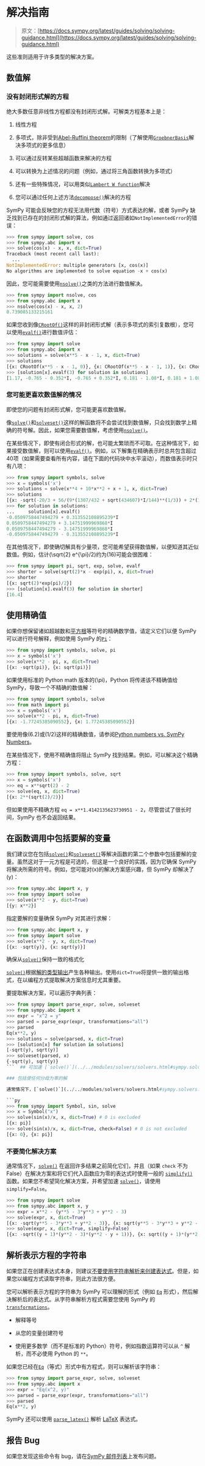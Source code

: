 # 解决指南

> 原文：[https://docs.sympy.org/latest/guides/solving/solving-guidance.html](https://docs.sympy.org/latest/guides/solving/solving-guidance.html)

这些准则适用于许多类型的解决方案。

## 数值解

### 没有封闭形式解的方程

绝大多数任意非线性方程都没有封闭形式解。可解类方程基本上是：

1.  线性方程

1.  多项式，除非受到[Abel-Ruffini theorem](https://en.wikipedia.org/wiki/Abel%E2%80%93Ruffini_theorem)的限制（了解使用[`GroebnerBasis`](../../modules/polys/reference.html#sympy.polys.polytools.GroebnerBasis "sympy.polys.polytools.GroebnerBasis")解决多项式的更多信息）

1.  可以通过反转某些超越函数来解决的方程

1.  可以转换为上述情况的问题（例如，通过将三角函数转换为多项式）

1.  还有一些特殊情况，可以用类似[`Lambert W function`](../../modules/functions/elementary.html#sympy.functions.elementary.exponential.LambertW "sympy.functions.elementary.exponential.LambertW")解决

1.  您可以通过任何上述方法[`decompose()`](../../modules/polys/reference.html#sympy.polys.polytools.decompose "sympy.polys.polytools.decompose")解决的方程

SymPy 可能会反映您的方程无法用代数（符号）方式表达的解，或者 SymPy 缺乏找到已存在的封闭形式解的算法，例如通过返回诸如`NotImplementedError`的错误：

```py
>>> from sympy import solve, cos
>>> from sympy.abc import x
>>> solve(cos(x) - x, x, dict=True)
Traceback (most recent call last):
  ...
NotImplementedError: multiple generators [x, cos(x)]
No algorithms are implemented to solve equation -x + cos(x) 
```

因此，您可能需要使用[`nsolve()`](../../modules/solvers/solvers.html#sympy.solvers.solvers.nsolve "sympy.solvers.solvers.nsolve")之类的方法进行数值解决。

```py
>>> from sympy import nsolve, cos
>>> from sympy.abc import x
>>> nsolve(cos(x) - x, x, 2)
0.739085133215161 
```

如果您收到像[`CRootOf()`](../../modules/polys/reference.html#sympy.polys.rootoftools.ComplexRootOf "sympy.polys.rootoftools.ComplexRootOf")这样的非封闭形式解（表示多项式的索引复数根），您可以使用[`evalf()`](../../modules/core.html#module-sympy.core.evalf "sympy.core.evalf")进行数值评估：

```py
>>> from sympy import solve
>>> from sympy.abc import x
>>> solutions = solve(x**5 - x - 1, x, dict=True)
>>> solutions
[{x: CRootOf(x**5 - x - 1, 0)}, {x: CRootOf(x**5 - x - 1, 1)}, {x: CRootOf(x**5 - x - 1, 2)}, {x: CRootOf(x**5 - x - 1, 3)}, {x: CRootOf(x**5 - x - 1, 4)}]
>>> [solution[x].evalf(3) for solution in solutions]
[1.17, -0.765 - 0.352*I, -0.765 + 0.352*I, 0.181 - 1.08*I, 0.181 + 1.08*I] 
```

### 您可能更喜欢数值解的情况

即使您的问题有封闭形式解，您可能更喜欢数值解。

像[`solve()`](../../modules/solvers/solvers.html#sympy.solvers.solvers.solve "sympy.solvers.solvers.solve")和[`solveset()`](../../modules/solvers/solveset.html#sympy.solvers.solveset.solveset "sympy.solvers.solveset.solveset")这样的解函数将不会尝试找到数值解，只会找到数学上精确的符号解。因此，如果您需要数值解，考虑使用[`nsolve()`](../../modules/solvers/solvers.html#sympy.solvers.solvers.nsolve "sympy.solvers.solvers.nsolve")。

在某些情况下，即使有闭合形式的解，也可能太繁琐而不可取。在这种情况下，如果接受数值解，则可以使用[`evalf()`](../../modules/core.html#module-sympy.core.evalf "sympy.core.evalf")。例如，以下解集在精确表示时总共包含超过40项（如果需要查看所有内容，请在下面的代码块中水平滚动），而数值表示时只有八项：

```py
>>> from sympy import symbols, solve
>>> x = symbols('x')
>>> solutions = solve(x**4 + 10*x**2 + x + 1, x, dict=True)
>>> solutions
[{x: -sqrt(-20/3 + 56/(9*(1307/432 + sqrt(434607)*I/144)**(1/3)) + 2*(1307/432 + sqrt(434607)*I/144)**(1/3))/2 - sqrt(-40/3 - 2*(1307/432 + sqrt(434607)*I/144)**(1/3) + 2/sqrt(-20/3 + 56/(9*(1307/432 + sqrt(434607)*I/144)**(1/3)) + 2*(1307/432 + sqrt(434607)*I/144)**(1/3)) - 56/(9*(1307/432 + sqrt(434607)*I/144)**(1/3)))/2}, {x: sqrt(-20/3 + 56/(9*(1307/432 + sqrt(434607)*I/144)**(1/3)) + 2*(1307/432 + sqrt(434607)*I/144)**(1/3))/2 - sqrt(-40/3 - 2*(1307/432 + sqrt(434607)*I/144)**(1/3) - 2/sqrt(-20/3 + 56/(9*(1307/432 + sqrt(434607)*I/144)**(1/3)) + 2*(1307/432 + sqrt(434607)*I/144)**(1/3)) - 56/(9*(1307/432 + sqrt(434607)*I/144)**(1/3)))/2}, {x: sqrt(-40/3 - 2*(1307/432 + sqrt(434607)*I/144)**(1/3) - 2/sqrt(-20/3 + 56/(9*(1307/432 + sqrt(434607)*I/144)**(1/3)) + 2*(1307/432 + sqrt(434607)*I/144)**(1/3)) - 56/(9*(1307/432 + sqrt(434607)*I/144)**(1/3)))/2 + sqrt(-20/3 + 56/(9*(1307/432 + sqrt(434607)*I/144)**(1/3)) + 2*(1307/432 + sqrt(434607)*I/144)**(1/3))/2}, {x: sqrt(-40/3 - 2*(1307/432 + sqrt(434607)*I/144)**(1/3) + 2/sqrt(-20/3 + 56/(9*(1307/432 + sqrt(434607)*I/144)**(1/3)) + 2*(1307/432 + sqrt(434607)*I/144)**(1/3)) - 56/(9*(1307/432 + sqrt(434607)*I/144)**(1/3)))/2 - sqrt(-20/3 + 56/(9*(1307/432 + sqrt(434607)*I/144)**(1/3)) + 2*(1307/432 + sqrt(434607)*I/144)**(1/3))/2}]
>>> for solution in solutions:
...     solution[x].evalf()
-0.0509758447494279 + 0.313552108895239*I
0.0509758447494279 + 3.14751999969868*I
0.0509758447494279 - 3.14751999969868*I
-0.0509758447494279 - 0.313552108895239*I 
```

在其他情况下，即使确切解具有少量项，您可能希望获得数值解，以便知道其近似数值。例如，估计\(\sqrt{2} e^{\pi}/2\)约为\(16\)可能会很困难：

```py
>>> from sympy import pi, sqrt, exp, solve, evalf
>>> shorter = solve(sqrt(2)*x - exp(pi), x, dict=True)
>>> shorter
[{x: sqrt(2)*exp(pi)/2}]
>>> [solution[x].evalf(3) for solution in shorter]
[16.4] 
```

## 使用精确值

如果你想保留诸如超越数和[平方根](../../tutorials/intro-tutorial/intro.html#symbolic-computation)等符号的精确数学值，请定义它们以便 SymPy 可以进行符号解释，例如使用 SymPy 的[`Pi`](../../modules/core.html#sympy.core.numbers.Pi "sympy.core.numbers.Pi")：

```py
>>> from sympy import symbols, solve, pi
>>> x = symbols('x')
>>> solve(x**2 - pi, x, dict=True)
[{x: -sqrt(pi)}, {x: sqrt(pi)}] 
```

如果使用标准的 Python math 版本的\(\pi\)，Python 将传递该不精确值给 SymPy，导致一个不精确的数值解：

```py
>>> from sympy import symbols, solve
>>> from math import pi
>>> x = symbols('x')
>>> solve(x**2 - pi, x, dict=True)
[{x: -1.77245385090552}, {x: 1.77245385090552}] 
```

要使用像\(6.2\)或\(1/2\)这样的精确数值，请参阅[Python numbers vs. SymPy Numbers](../../explanation/gotchas.html#python-vs-sympy-numbers)。

在某些情况下，使用不精确值将阻止 SymPy 找到结果。例如，可以解决这个精确方程：

```py
>>> from sympy import symbols, solve, sqrt
>>> x = symbols('x')
>>> eq = x**sqrt(2) - 2
>>> solve(eq, x, dict=True)
[{x: 2**(sqrt(2)/2)}] 
```

但如果使用不精确方程 `eq = x**1.4142135623730951 - 2`，尽管尝试了很长时间，SymPy 也不会返回结果。

## 在函数调用中包括要解的变量

我们建议您在包括[`solve()`](../../modules/solvers/solvers.html#sympy.solvers.solvers.solve "sympy.solvers.solvers.solve")和[`solveset()`](../../modules/solvers/solveset.html#sympy.solvers.solveset.solveset "sympy.solvers.solveset.solveset")等解决函数的第二个参数中包括要解的变量。虽然这对于一元方程是可选的，但这是一个良好的实践，因为它确保 SymPy 将解决所需的符号。例如，您可能对\(x\)的解决方案感兴趣，但 SymPy 却解决了\(y\)：

```py
>>> from sympy.abc import x, y
>>> from sympy import solve
>>> solve(x**2 - y, dict=True)
[{y: x**2}] 
```

指定要解的变量确保 SymPy 对其进行求解：

```py
>>> from sympy.abc import x, y
>>> from sympy import solve
>>> solve(x**2 - y, x, dict=True)
[{x: -sqrt(y)}, {x: sqrt(y)}] 
```

确保从[`solve()`](../../modules/solvers/solvers.html#sympy.solvers.solvers.solve "sympy.solvers.solvers.solve")保持一致的格式化

[`solve()`](../../modules/solvers/solvers.html#sympy.solvers.solvers.solve "sympy.solvers.solvers.solve")根据[解的类型输出](../../explanation/solve_output.html#solve-output)产生各种输出。使用`dict=True`将提供一致的输出格式，在以编程方式提取解决方案信息时尤其重要。

要提取解决方案，可以遍历字典列表：

```py
>>> from sympy import parse_expr, solve, solveset
>>> from sympy.abc import x
>>> expr = "x^2 = y"
>>> parsed = parse_expr(expr, transformations="all")
>>> parsed
Eq(x**2, y)
>>> solutions = solve(parsed, x, dict=True)
>>> [solution[x] for solution in solutions]
[-sqrt(y), sqrt(y)]
>>> solveset(parsed, x)
{-sqrt(y), sqrt(y)} 
```  ## 可加速 [`solve()`](../../modules/solvers/solvers.html#sympy.solvers.solvers.solve "sympy.solvers.solvers.solve") 的选项

### 包括使任何分母为零的解

通常情况下，[`solve()`](../../modules/solvers/solvers.html#sympy.solvers.solvers.solve "sympy.solvers.solvers.solve") 检查是否有任何解使任何分母为零，并自动排除它们。如果您希望包括这些解，并加速 [`solve()`](../../modules/solvers/solvers.html#sympy.solvers.solvers.solve "sympy.solvers.solvers.solve")（尽管可能获得无效解），请设置 `check=False`：

```py
>>> from sympy import Symbol, sin, solve
>>> x = Symbol("x")
>>> solve(sin(x)/x, x, dict=True) # 0 is excluded
[{x: pi}]
>>> solve(sin(x)/x, x, dict=True, check=False) # 0 is not excluded
[{x: 0}, {x: pi}] 
```

### 不要简化解决方案

通常情况下，[`solve()`](../../modules/solvers/solvers.html#sympy.solvers.solvers.solve "sympy.solvers.solvers.solve") 在返回许多结果之前简化它们，并且（如果 `check` 不为 False）在解决方案和将它们代入函数应为零的表达式时使用一般的 [`simplify()`](../../modules/simplify/simplify.html#sympy.simplify.simplify.simplify "sympy.simplify.simplify.simplify") 函数。如果您不希望简化解决方案，并希望加速 [`solve()`](../../modules/solvers/solvers.html#sympy.solvers.solvers.solve "sympy.solvers.solvers.solve")，请使用 `simplify=False`。

```py
>>> from sympy import solve
>>> from sympy.abc import x, y
>>> expr = x**2 - (y**5 - 3*y**3 + y**2 - 3)
>>> solve(expr, x, dict=True)
[{x: -sqrt(y**5 - 3*y**3 + y**2 - 3)}, {x: sqrt(y**5 - 3*y**3 + y**2 - 3)}]
>>> solve(expr, x, dict=True, simplify=False)
[{x: -sqrt((y + 1)*(y**2 - 3)*(y**2 - y + 1))}, {x: sqrt((y + 1)*(y**2 - 3)*(y**2 - y + 1))}] 
```

## 解析表示方程的字符串

如果您正在创建表达式本身，则建议[不要使用字符串解析来创建表达式](https://github.com/sympy/sympy/wiki/Idioms-and-Antipatterns#user-content-strings-as-input)。但是，如果您以编程方式读取字符串，则此方法很方便。

您可以解析表示方程的字符串为 SymPy 可以理解的形式（例如 [`Eq`](../../modules/core.html#sympy.core.relational.Eq "sympy.core.relational.Eq") 形式），然后解决解析后的表达式。从字符串解析方程式需要您使用 SymPy 的 [`transformations`](../../modules/parsing.html#sympy.parsing.sympy_parser.parse_expr "sympy.parsing.sympy_parser.parse_expr")。

+   解释等号

+   从您的变量创建符号

+   使用更多数学（而不是标准的 Python）符号，例如指数运算符可以从 `^` 解析，而不必使用 Python 的 `**`。

如果您已经在[`Eq`](../../modules/core.html#sympy.core.relational.Eq "sympy.core.relational.Eq")（等式）形式中有方程式，则可以解析该字符串：

```py
>>> from sympy import parse_expr, solve, solveset
>>> from sympy.abc import x
>>> expr = "Eq(x^2, y)"
>>> parsed = parse_expr(expr, transformations="all")
>>> parsed
Eq(x**2, y) 
```

SymPy 还可以使用 [`parse_latex()`](../../modules/parsing.html#sympy.parsing.latex.parse_latex "sympy.parsing.latex.parse_latex") 解析 [LaTeX](https://www.latex-project.org/) 表达式。

## 报告 Bug

如果您发现这些命令有 bug，请在[SymPy 邮件列表](https://groups.google.com/g/sympy)上发布问题。
